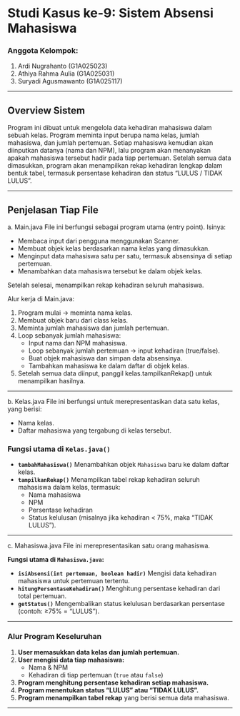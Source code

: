 # Studi Kasus ke-9: Sistem Absensi Mahasiswa

### Anggota Kelompok:
1) Ardi Nugrahanto (G1A025023)
2) Athiya Rahma Aulia (G1A025031)
3) Suryadi Agusmawanto (G1A025117)
-----
## Overview Sistem
Program ini dibuat untuk mengelola data kehadiran mahasiswa dalam sebuah kelas. Program meminta input berupa nama kelas, jumlah mahasiswa, dan jumlah pertemuan. Setiap mahasiswa kemudian akan diinputkan datanya (nama dan NPM), lalu program akan menanyakan apakah mahasiswa tersebut hadir pada tiap pertemuan. Setelah semua data dimasukkan, program akan menampilkan rekap kehadiran lengkap dalam bentuk tabel, termasuk persentase kehadiran dan status “LULUS / TIDAK LULUS”.

-----
## Penjelasan Tiap File
a. Main.java
File ini berfungsi sebagai program utama (entry point). Isinya:
+ Membaca input dari pengguna menggunakan Scanner.
+ Membuat objek kelas berdasarkan nama kelas yang dimasukkan.
+ Menginput data mahasiswa satu per satu, termasuk absensinya di setiap pertemuan.
+ Menambahkan data mahasiswa tersebut ke dalam objek kelas.

Setelah selesai, menampilkan rekap kehadiran seluruh mahasiswa.

Alur kerja di Main.java:
1. Program mulai → meminta nama kelas.
2. Membuat objek baru dari class kelas.
3. Meminta jumlah mahasiswa dan jumlah pertemuan.
4. Loop sebanyak jumlah mahasiswa:
   + Input nama dan NPM mahasiswa.
   + Loop sebanyak jumlah pertemuan → input kehadiran (true/false).
   + Buat objek mahasiswa dan simpan data absensinya.
   + Tambahkan mahasiswa ke dalam daftar di objek kelas.
5. Setelah semua data diinput, panggil kelas.tampilkanRekap() untuk menampilkan hasilnya.
-----
b. Kelas.java
File ini berfungsi untuk merepresentasikan data satu kelas, yang berisi:
+ Nama kelas.
+ Daftar mahasiswa yang tergabung di kelas tersebut.

### Fungsi utama di **`Kelas.java()`**

* **`tambahMahasiswa()`**
  Menambahkan objek `Mahasiswa` baru ke dalam daftar kelas.
* **`tampilkanRekap()`**
  Menampilkan tabel rekap kehadiran seluruh mahasiswa dalam kelas, termasuk:
  * Nama mahasiswa
  * NPM
  * Persentase kehadiran
  * Status kelulusan (misalnya jika kehadiran < 75%, maka “TIDAK LULUS”).
---
c. Mahasiswa.java
File ini merepresentasikan satu orang mahasiswa.

**Fungsi utama di `Mahasiswa.java`:**

* **`isiAbsensi(int pertemuan, boolean hadir)`**
  Mengisi data kehadiran mahasiswa untuk pertemuan tertentu.
* **`hitungPersentaseKehadiran()`**
  Menghitung persentase kehadiran dari total pertemuan.
* **`getStatus()`**
  Mengembalikan status kelulusan berdasarkan persentase (contoh: ≥75% = “LULUS”).

---

### Alur Program Keseluruhan

1. **User memasukkan data kelas dan jumlah pertemuan.**
2. **User mengisi data tiap mahasiswa:**
   * Nama & NPM
   * Kehadiran di tiap pertemuan (`true` atau `false`)
3. **Program menghitung persentase kehadiran setiap mahasiswa.**
4. **Program menentukan status “LULUS” atau “TIDAK LULUS”.**
5. **Program menampilkan tabel rekap** yang berisi semua data mahasiswa.

---

  


   
